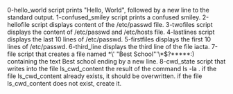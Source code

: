 0-hello_world script prints "Hello, World", followed by a new line to the standard output.
1-confused_smiley script prints a confused smiley.
2-hellofile script displays content of the /etc/passwd file.
3-twofiles script displays the content of /etc/passwd and /etc/hosts file.
4-lastlines script displays the last 10 lines of /etc/passwd.
5-firstfiles displays the first 10 lines of /etc/passwd.
6-third_line displays the third line of the file iacta.
7-file script that creates a file named \*\\' "Best School"\'\\*$\?\*\*\*\*\*:) containing the text Best school ending by a new line.
8-cwd_state script that writes into the file ls_cwd_content the result of the command ls -la . if the file ls_cwd_content already exists, it should be overwritten. if the file ls_cwd_content does not exist, create it.

